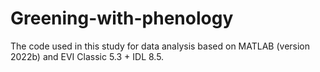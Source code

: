 # Greening-with-phenology
The code used in this study for data analysis based on MATLAB (version 2022b) and EVI Classic 5.3 + IDL 8.5. 
